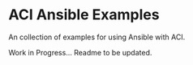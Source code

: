 # ACI Ansible Examples
An collection of examples for using Ansible with ACI.

Work in Progress... Readme to be updated.